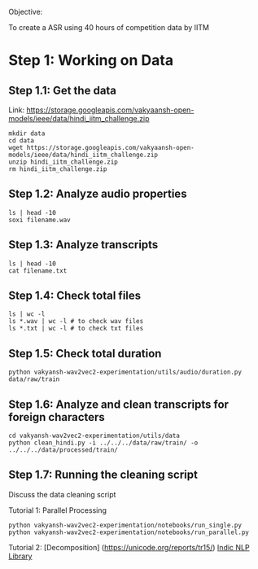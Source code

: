 Objective:

To create a ASR using 40 hours of competition data by IITM

# Step 1: Working on Data

## Step 1.1: Get the data
Link: https://storage.googleapis.com/vakyaansh-open-models/ieee/data/hindi_iitm_challenge.zip

```
mkdir data
cd data
wget https://storage.googleapis.com/vakyaansh-open-models/ieee/data/hindi_iitm_challenge.zip
unzip hindi_iitm_challenge.zip
rm hindi_iitm_challenge.zip

```


## Step 1.2: Analyze audio properties

```
ls | head -10
soxi filename.wav
```

## Step 1.3: Analyze transcripts

```
ls | head -10
cat filename.txt
```

## Step 1.4: Check total files
```
ls | wc -l
ls *.wav | wc -l # to check wav files
ls *.txt | wc -l # to check txt files
```

## Step 1.5: Check total duration
```
python vakyansh-wav2vec2-experimentation/utils/audio/duration.py data/raw/train
```

## Step 1.6: Analyze and clean transcripts for foreign characters
```
cd vakyansh-wav2vec2-experimentation/utils/data
python clean_hindi.py -i ../../../data/raw/train/ -o ../../../data/processed/train/
```

## Step 1.7: Running the cleaning script
Discuss the data cleaning script

Tutorial 1: Parallel Processing
```
python vakyansh-wav2vec2-experimentation/notebooks/run_single.py
python vakyansh-wav2vec2-experimentation/notebooks/run_parallel.py
```


Tutorial 2: 
[Decomposition] (https://unicode.org/reports/tr15/)
[Indic NLP Library](https://github.com/anoopkunchukuttan/indic_nlp_library)
